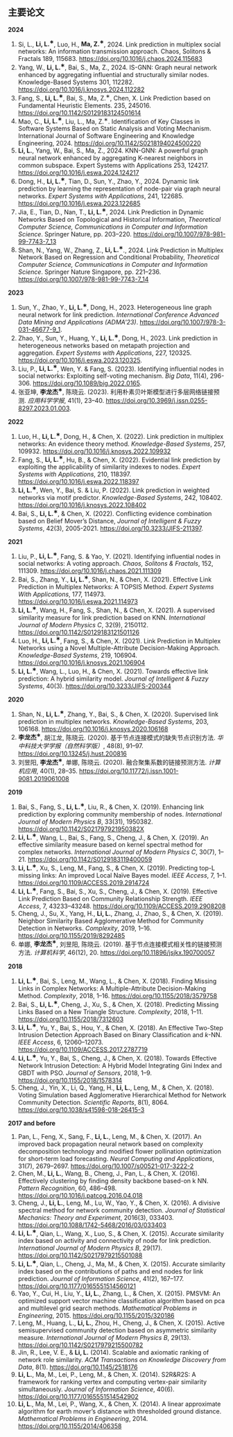 ## 主要论文
**2024**
1. Si, L., **Li, L.<sup>&lowast;</sup>**, Luo, H., **Ma, Z.<sup>&lowast;</sup>**, 2024. Link prediction in multiplex social networks: An information transmission approach. Chaos, Solitons & Fractals 189, 115683. <https://doi.org/10.1016/j.chaos.2024.115683>
1. Yang, W., **Li, L.<sup>&lowast;</sup>**, Bai, S., Ma, Z., 2024. IS-GNN: Graph neural network enhanced by aggregating influential and structurally similar nodes. Knowledge-Based Systems 301, 112282. <https://doi.org/10.1016/j.knosys.2024.112282>
1. Fang, S., **Li, L.<sup>&lowast;</sup>**, Bai, S., Ma, Z.<sup>&lowast;</sup>, Chen, X. Link Prediction based on Fundamental Heuristic Elements. 235, 245016. <https://doi.org/10.1142/S0129183124501614>
1. Mao, C., **Li, L.<sup>&lowast;</sup>**, Liu, L., Ma, Z.<sup>&lowast;</sup>. Identification of Key Classes in Software Systems Based on Static Analysis and Voting Mechanism. International Journal of Software Engineering and Knowledge Engineering, 2024. <https://doi.org/10.1142/S0218194024500220>
1. **Li, L.**, Yang, W., Bai, S., Ma, Z., 2024. KNN-GNN: A powerful graph neural network enhanced by aggregating K-nearest neighbors in common subspace. Expert Systems with Applications 253, 124217. <https://doi.org/10.1016/j.eswa.2024.124217>
1. Dong, H., **Li, L.<sup>&lowast;</sup>**, Tian, D., Sun, Y., Zhao, Y., 2024. Dynamic link prediction by learning the representation of node-pair via graph neural networks. *Expert Systems with Applications*, 241, 122685. <https://doi.org/10.1016/j.eswa.2023.122685>
1. Jia, E., Tian, D., Nan, T., **Li, L.<sup>&lowast;</sup>**, 2024. Link Prediction in Dynamic Networks Based on Topological and Historical Information, *Theoretical Computer Science, Communications in Computer and Information Science*. Springer Nature, pp. 203–220. <https://doi.org/10.1007/978-981-99-7743-7_13>
1. Shan, N., Yang, W., Zhang, Z., **Li, L.<sup>&lowast;</sup>**., 2024. Link Prediction in Multiplex Network Based on Regression and Conditional Probability, *Theoretical Computer Science, Communications in Computer and Information Science*. Springer Nature Singapore, pp. 221–236. <https://doi.org/10.1007/978-981-99-7743-7_14>


**2023**
1. Sun, Y., Zhao, Y., **Li, L.<sup>&lowast;</sup>**, Dong, H., 2023. Heterogeneous line graph neural network for link prediction. *International Conference Advanced Data Mining and Applications (ADMA'23)*. <https://doi.org/10.1007/978-3-031-46677-9_1>.
1. Zhao, Y., Sun, Y., Huang, Y., **Li, L.<sup>&lowast;</sup>**, Dong, H., 2023. Link prediction in heterogeneous networks based on metapath projection and aggregation. *Expert Systems with Applications*, 227, 120325. <https://doi.org/10.1016/j.eswa.2023.120325>.
1. Liu, P., **Li, L.<sup>&lowast;</sup>**, Wen, Y. & Fang, S. (2023). Identifying influential nodes in social networks: Exploiting self-voting mechanism. *Big Data*, 11(4), 296-306. <https://doi.org/10.1089/big.2022.0165>.
1. 张亚坤, **李龙杰<sup>&lowast;</sup>**, 陈晓云. (2023). 利用朴素贝叶斯模型进行多层网络链接预测. *应用科学学报*, 41(1), 23–40. <https://doi.org/10.3969/j.issn.0255-8297.2023.01.003>.

**2022**
1. Luo, H., **Li, L.<sup>&lowast;</sup>**, Dong, H.,  & Chen, X. (2022). Link prediction in multiplex networks: An evidence theory method. *Knowledge-Based Systems*, 257, 109932. <https://doi.org/10.1016/j.knosys.2022.109932>
1. Fang, S., **Li, L.<sup>&lowast;</sup>**, Hu, B., & Chen, X. (2022). Evidential link prediction by exploiting the applicability of similarity indexes to nodes. *Expert Systems with Applications*, 210, 118397. https://doi.org/10.1016/j.eswa.2022.118397
1. **Li, L.<sup>&lowast;</sup>**, Wen, Y., Bai, S. & Liu, P. (2022). Link prediction in weighted networks via motif predictor. *Knowledge-Based Systems*, 242, 108402. <https://doi.org/10.1016/j.knosys.2022.108402>
1. Bai, S., **Li, L.<sup>&lowast;</sup>**,  & Chen, X. (2022). Conflicting evidence combination based on Belief Mover’s Distance, *Journal of Intelligent & Fuzzy Systems*, 42(3), 2005-2021. <https://doi.org/10.3233/JIFS-211397>. 

**2021**

1. Liu, P., **Li, L.<sup>&lowast;</sup>**, Fang, S. & Yao, Y. (2021). Identifying influential nodes in social networks: A voting approach. *Chaos, Solitons & Fractals*, 152, 111309. <https://doi.org/10.1016/j.chaos.2021.111309>
1. Bai, S., Zhang, Y., **Li, L.<sup>&lowast;</sup>**, Shan, N., & Chen, X. (2021). Effective Link Prediction in Multiplex Networks: A TOPSIS Method. *Expert Systems With Applications*, 177, 114973. <https://doi.org/10.1016/j.eswa.2021.114973>
1. **Li, L.<sup>&lowast;</sup>**, Wang, H., Fang, S., Shan, N., & Chen, X. (2021). A supervised similarity measure for link prediction based on KNN. *International Journal of Modern Physics C*, 32(9), 2150112. <https://doi.org/10.1142/S0129183121501126>
1. Luo, H., **Li, L.<sup>&lowast;</sup>**, Fang, S.,  & Chen, X. (2021). Link Prediction in Multiplex Networks using a Novel Multiple-Attribute Decision-Making Approach. *Knowledge-Based Systems*, 219, 106904. <https://doi.org/10.1016/j.knosys.2021.106904>
1. **Li, L.<sup>&lowast;</sup>**, Wang, L., Luo, H., & Chen, X. (2021). Towards effective link prediction: A hybrid similarity model. *Journal of Intelligent & Fuzzy Systems*, 40(3). <https://doi.org/10.3233/JIFS-200344>

**2020**

1. Shan, N., **Li, L.<sup>&lowast;</sup>**,  Zhang, Y., Bai, S., & Chen, X. (2020). Supervised link prediction in multiplex networks. *Knowledge-Based Systems*, 203, 106168. <https://doi.org/10.1016/j.knosys.2020.106168>
1. **李龙杰<sup>&lowast;</sup>**, 胡江龙, 陈晓云. (2020). 基于节点连接模式的缺失节点识别方法. *华中科技大学学报（自然科学版）*, 48(8), 91–97. https://doi.org/10.13245/j.hust.200816
1. 刘昱阳, **李龙杰<sup>&lowast;</sup>**, 单娜, 陈晓云. (2020). 融合聚集系数的链接预测方法. *计算机应用*, 40(1), 28–35. <https://doi.org/10.11772/j.issn.1001-9081.2019061008>

**2019**

1. Bai, S., Fang, S., **Li, L.<sup>&lowast;</sup>**, Liu, R., & Chen, X. (2019). Enhancing link prediction by exploring community membership of nodes. *International Journal of Modern Physics B*, 33(31), 1950382. <https://doi.org/10.1142/S021797921950382X>
1. **Li, L.<sup>&lowast;</sup>**, Wang, L., Bai, S., Fang, S., Cheng, J., & Chen, X. (2019). An effective similarity measure based on kernel spectral method for complex networks. *International Journal of Modern Physics C*, 30(7), 1–21. <https://doi.org/10.1142/S0129183119400059> 
1. **Li, L.<sup>&lowast;</sup>**, Xu, S., Leng, M., Fang, S., & Chen, X. (2019). Predicting top-L missing links: An improved Local Naïve Bayes model. *IEEE Access*, 7, 1–1. <https://doi.org/10.1109/ACCESS.2019.2914724>
1. **Li, L.<sup>&lowast;</sup>**, Fang, S., Bai, S., Xu, S., Cheng, J., & Chen, X. (2019). Effective Link Prediction Based on Community Relationship Strength. *IEEE Access*, 7, 43233–43248. <https://doi.org/10.1109/ACCESS.2019.2908208>
1. Cheng, J., Su, X., Yang, H., **Li, L.**, Zhang, J., Zhao, S., & Chen, X. (2019). Neighbor Similarity Based Agglomerative Method for Community Detection in Networks. *Complexity*, 2019, 1–16. <https://doi.org/10.1155/2019/8292485>
1. 单娜, **李龙杰<sup>&lowast;</sup>**, 刘昱阳, 陈晓云. (2019). 基于节点连接模式相关性的链接预测方法. *计算机科学*, 46(12), 20. <https://doi.org/10.11896/jsjkx.190700057>

**2018**

1. **Li, L.<sup>&lowast;</sup>**, Bai, S., Leng, M., Wang, L., & Chen, X. (2018). Finding Missing Links in Complex Networks: A Multiple-Attribute Decision-Making Method. *Complexity*, 2018, 1–16. <https://doi.org/10.1155/2018/3579758>
1. Bai, S., **Li, L.<sup>&lowast;</sup>**, Cheng, J., Xu, S., & Chen, X. (2018). Predicting Missing Links Based on a New Triangle Structure. *Complexity*, 2018, 1–11. <https://doi.org/10.1155/2018/7312603>
1. **Li, L.<sup>&lowast;</sup>**, Yu, Y., Bai, S., Hou, Y., & Chen, X. (2018). An Effective Two-Step Intrusion Detection Approach Based on Binary Classification and *k*-NN. *IEEE Access*, 6, 12060–12073. <https://doi.org/10.1109/ACCESS.2017.2787719>
1. **Li, L.<sup>&lowast;</sup>**, Yu, Y., Bai, S., Cheng, J., & Chen, X. (2018). Towards Effective Network Intrusion Detection: A Hybrid Model Integrating Gini Index and GBDT with PSO. *Journal of Sensors*, 2018, 1–9. <https://doi.org/10.1155/2018/1578314>
1. Cheng, J., Yin, X., Li, Q., Yang, H., **Li, L.**, Leng, M., & Chen, X. (2018). Voting Simulation based Agglomerative Hierarchical Method for Network Community Detection. *Scientific Reports*, 8(1), 8064. <https://doi.org/10.1038/s41598-018-26415-3>

**2017 and before**

1. Pan, L., Feng, X., Sang, F., **Li, L.**, Leng, M., & Chen, X. (2017). An improved back propagation neural network based on complexity decomposition technology and modified flower pollination optimization for short-term load forecasting. *Neural Computing and Applications*, 31(7), 2679–2697. <https://doi.org/10.1007/s00521-017-3222-2>
1. Chen, M., **Li, L.**, Wang, B., Cheng, J., Pan, L., & Chen, X. (2016). Effectively clustering by finding density backbone based-on k NN. *Pattern Recognition*, 60, 486–498. <https://doi.org/10.1016/j.patcog.2016.04.018>
1. Cheng, J., **Li, L.**, Leng, M., Lu, W., Yao, Y., & Chen, X. (2016). A divisive spectral method for network community detection. *Journal of Statistical Mechanics: Theory and Experiment*, 2016(3), 033403. <https://doi.org/10.1088/1742-5468/2016/03/033403>
1. **Li, L.<sup>&lowast;</sup>**, Qian, L., Wang, X., Luo, S., & Chen, X. (2015). Accurate similarity index based on activity and connectivity of node for link prediction. *International Journal of Modern Physics B*, 29(17). <https://doi.org/10.1142/S0217979215501088>
1. **Li, L.<sup>&lowast;</sup>**, Qian, L., Cheng, J., Ma, M., & Chen, X. (2015). Accurate similarity index based on the contributions of paths and end nodes for link prediction. *Journal of Information Science*, 41(2), 167–177. <https://doi.org/10.1177/0165551514560121>
1. Yao, Y., Cui, H., Liu, Y., **Li, L.**, Zhang, L., & Chen, X. (2015). PMSVM: An optimized support vector machine classification algorithm based on pca and multilevel grid search methods. *Mathematical Problems in Engineering*, 2015. <https://doi.org/10.1155/2015/320186>
1. Leng, M., Huang, L., **Li, L.**, Zhou, H., Cheng, J., & Chen, X. (2015). Active semisupervised community detection based on asymmetric similarity measure. *International Journal of Modern Physics B*, 29(13). <https://doi.org/10.1142/S0217979215500782>
1. Jin, R., Lee, V. E., & **Li, L.** (2014). Scalable and axiomatic ranking of network role similarity. *ACM Transactions on Knowledge Discovery from Data*, 8(1). <https://doi.org/10.1145/2518176>
1. **Li, L.**, Ma, M., Lei, P., Leng, M., & Chen, X. (2014). S2R&amp;R2S: A framework for ranking vertex and computing vertex-pair similarity simultaneously. *Journal of Information Science*, 40(6). <https://doi.org/10.1177/0165551514542902>
1. **Li, L**., Ma, M., Lei, P., Wang, X., & Chen, X. (2014). A linear approximate algorithm for earth mover’s distance with thresholded ground distance. *Mathematical Problems in Engineering*, 2014. <https://doi.org/10.1155/2014/406358>
